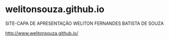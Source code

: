 # welitonsouza.github.io

SITE-CAPA DE APRESENTAÇÃO WELITON FERNANDES BATISTA DE SOUZA

http://www.welitonsouza.github.io/
